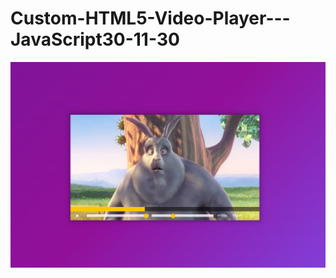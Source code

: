 # Custom-HTML5-Video-Player---JavaScript30-11-30
![Preview](https://github.com/vitaliken/Custom-HTML5-Video-Player---JavaScript30-11-30/blob/main/preview.png?raw=true)
